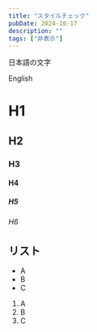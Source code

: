 ```yaml
---
title: "スタイルチェック"
pubDate: 2024-10-17
description: ""
tags: ["非表示"]
---
```


日本語の文字

English

# H1

## H2

### H3

#### H4

##### H5

###### H6

## リスト

- A
- B
- C

1. A
2. B
3. C
